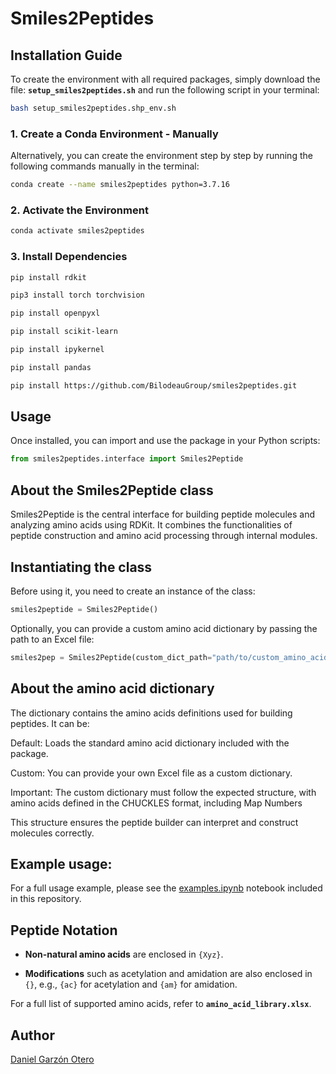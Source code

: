 # Smiles2Peptides



## Installation Guide

To create the environment with all required packages, simply download the file: **`setup_smiles2peptides.sh`** and run the following script in your terminal:

```sh
bash setup_smiles2peptides.shp_env.sh 
```

### 1. Create a Conda Environment - Manually
Alternatively, you can create the environment step by step by running the following commands manually in the terminal:

```sh
conda create --name smiles2peptides python=3.7.16
```

### 2. Activate the Environment

```sh
conda activate smiles2peptides
```

### 3. Install Dependencies

```sh
pip install rdkit
```
```sh
pip3 install torch torchvision
```
```sh
pip install openpyxl
```
```sh
pip install scikit-learn
```
```sh
pip install ipykernel
```
```sh
pip install pandas
```
```sh
pip install https://github.com/BilodeauGroup/smiles2peptides.git
```

## Usage

Once installed, you can import and use the package in your Python scripts:

```python
from smiles2peptides.interface import Smiles2Peptide
```

## About the Smiles2Peptide class
Smiles2Peptide is the central interface for building peptide molecules and analyzing amino acids using RDKit. It combines the functionalities of peptide construction and amino acid processing through internal modules.

## Instantiating the class
Before using it, you need to create an instance of the class:

```python
smiles2peptide = Smiles2Peptide()
```
Optionally, you can provide a custom amino acid dictionary by passing the path to an Excel file:
```python
smiles2pep = Smiles2Peptide(custom_dict_path="path/to/custom_amino_acids.xlsx")
```

## About the amino acid dictionary
The dictionary contains the amino acids definitions used for building peptides. It can be:

Default: Loads the standard amino acid dictionary included with the package.

Custom: You can provide your own Excel file as a custom dictionary.

Important: The custom dictionary must follow the expected structure, with amino acids defined in the CHUCKLES format, including Map Numbers

This structure ensures the peptide builder can interpret and construct molecules correctly.

## Example usage:

For a full usage example, please see the [examples.ipynb](examples.ipynb) notebook included in this repository.


## Peptide Notation



- **Non-natural amino acids** are enclosed in `{Xyz}`.

- **Modifications** such as acetylation and amidation are also enclosed in `{}`, e.g., `{ac}` for acetylation and `{am}` for amidation.

For a full list of supported amino acids, refer to **`amino_acid_library.xlsx`**.

## Author

[Daniel Garzón Otero](https://github.com/danielgarzonotero)
